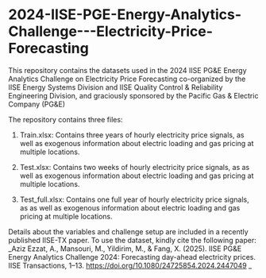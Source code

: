 # 2024-IISE-PGE-Energy-Analytics-Challenge---Electricity-Price-Forecasting
This repository contains the datasets used in the 2024 IISE PG&amp;E Energy Analytics Challenge on Electricity Price Forecasting co-organized by the IISE Energy Systems Division and IISE Quality Control &amp; Reliability Engineering Division, and graciously sponsored by the Pacific Gas &amp; Electric Company (PG&amp;E)


The repository contains three files: 

1. Train.xlsx: Contains three years of hourly electricity price signals, as well as exogenous information about electric loading and gas pricing at multiple locations. 

2. Test.xlsx: Contains two weeks of hourly electricity price signals, as as well as exogenous information about electric loading and gas pricing at multiple locations. 

3. Test_full.xlsx: Contains one full year of hourly electricity price signals, as as well as exogenous information about electric loading and gas pricing at multiple locations.


Details about the variables and challenge setup are included in a recently published IISE-TX paper. To use the dataset, kindly cite the following paper: 
_Aziz Ezzat, A., Mansouri, M., Yildirim, M., & Fang, X. (2025). IISE PG&E Energy Analytics Challenge 2024: Forecasting day-ahead electricity prices. IISE Transactions, 1–13. https://doi.org/10.1080/24725854.2024.2447049  _
